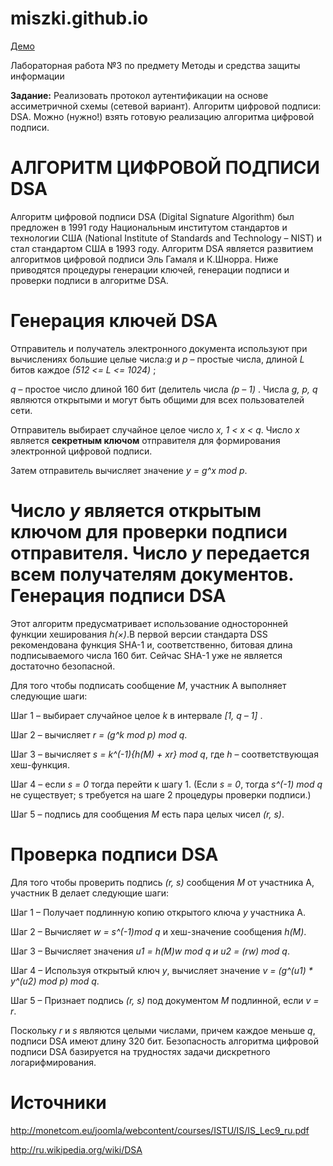 miszki.github.io
================

<a href="http://ajikcey.github.io/miszki.github.io/" target="_blank">Демо</a>

Лабораторная работа №3 по предмету Методы и средства защиты информации

<b>Задание:</b>
Реализовать протокол аутентификации на основе ассиметричной схемы (сетевой вариант).
Алгоритм цифровой подписи: DSA.
Можно (нужно!) взять готовую реализацию алгоритма цифровой подписи.

АЛГОРИТМ ЦИФРОВОЙ ПОДПИСИ DSA
================
Алгоритм цифровой подписи DSA (Digital Signature Algorithm) был предложен в 1991 году Национальным институтом стандартов и технологии США (National Institute of Standards and Technology – NIST) и стал стандартом США в 1993 году. Алгоритм DSA является развитием алгоритмов цифровой подписи Эль Гамаля и К.Шнорра. Ниже приводятся процедуры генерации ключей, генерации подписи и проверки подписи в алгоритме DSA.

Генерация ключей DSA
=========
Отправитель и получатель электронного документа используют при вычислениях большие целые числа:<i>g</i> и <i>p</i> – простые числа, длиной <i>L</i> битов каждое <i>(512 <= L <= 1024) </i>;

<i>q</i> – простое число длиной 160 бит (делитель числа <i>(p – 1) </i>. Числа <i>g, p, q</i> являются открытыми и могут быть общими для всех пользователей сети.

Отправитель выбирает случайное целое число <i>x, 1 < x < q</i>. Число <i>x</i> является <b>секретным ключом</b> отправителя для формирования электронной цифровой подписи.

Затем отправитель вычисляет значение <i>y = g^x mod p</i>.

Число <i>y</i> является <b>открытым ключом</b> для проверки подписи отправителя. Число <i>y</i> передается всем получателям документов.
Генерация подписи DSA
===========
Этот алгоритм предусматривает использование односторонней функции хеширования <i>h(×)</i>.В первой версии стандарта DSS рекомендована функция SHA-1 и, соответственно, битовая длина подписываемого числа 160 бит. Сейчас SHA-1 уже не является достаточно безопасной.

Для того чтобы подписать сообщение <i>M</i>, участник A выполняет следующие шаги:

Шаг 1 – выбирает случайное целое <i>k</i> в интервале <i>[1, q – 1] </i>.

Шаг 2 – вычисляет <i>r = (g^k mod p) mod q</i>.

Шаг 3 – вычисляет <i>s = k^(-1)*{h(M) + x*r} mod q</i>, где <i>h</i> – соответствующая хеш-функция.

Шаг 4 – если <i>s = 0</i> тогда перейти к шагу 1. (Если <i>s = 0</i>, тогда <i>s^(-1) mod q</i> не существует; s требуется на шаге 2 процедуры проверки подписи.)

Шаг 5 – подпись для сообщения <i>М</i> есть пара целых чисел <i>(r, s)</i>.

Проверка подписи DSA
============
Для того чтобы проверить подпись <i>(r, s)</i> сообщения <i>М</i> от участника A, участник B делает следующие шаги:

Шаг 1 – Получает подлинную копию открытого ключа <i>y</i> участника А.

Шаг 2 – Вычисляет <i>w = s^(-1)mod q</i> и хеш-значение сообщения <i>h(М)</i>.

Шаг 3 – Вычисляет значения <i>u1 = h(M)*w mod q</i> и <i>u2 = (r*w) mod q</i>.

Шаг 4 – Используя открытый ключ <i>y</i>, вычисляет значение <i>v = (g^(u1) * y^(u2) mod p) mod q</i>.

Шаг 5 – Признает подпись <i>(r, s)</i> под документом <i>M</i> подлинной, если <i>v = r</i>.

Поскольку <i>r</i> и <i>s</i> являются целыми числами, причем каждое меньше <i>q</i>, подписи DSA имеют длину 320 бит. Безопасность алгоритма цифровой подписи DSA базируется на трудностях задачи дискретного логарифмирования.

Источники
==========
http://monetcom.eu/joomla/webcontent/courses/ISTU/IS/IS_Lec9_ru.pdf

http://ru.wikipedia.org/wiki/DSA


